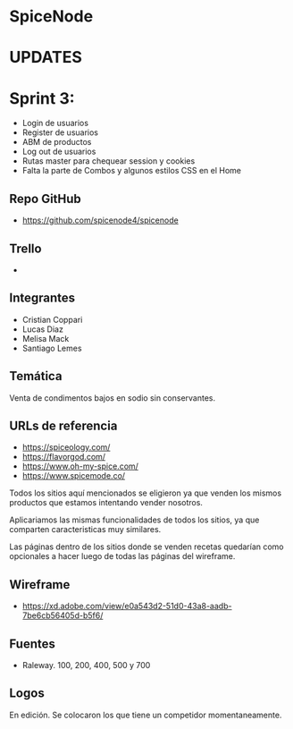 # SpiceNode

# UPDATES

# Sprint 3:

- Login de usuarios
- Register de usuarios
- ABM de productos
- Log out de usuarios
- Rutas master para chequear session y cookies
- Falta la parte de Combos y algunos estilos CSS en el Home

## Repo GitHub

- https://github.com/spicenode4/spicenode

## Trello

-

## Integrantes

- Cristian Coppari
- Lucas Diaz
- Melisa Mack
- Santiago Lemes

## Temática

Venta de condimentos bajos en sodio sin conservantes.

## URLs de referencia

- https://spiceology.com/
- https://flavorgod.com/
- https://www.oh-my-spice.com/
- https://www.spicemode.co/

Todos los sitios aquí mencionados se eligieron ya que venden los mismos productos que estamos intentando vender nosotros.

Aplicariamos las mismas funcionalidades de todos los sitios, ya que comparten caracteristicas muy similares.

Las páginas dentro de los sitios donde se venden recetas quedarían como opcionales a hacer luego de todas las páginas del wireframe.

## Wireframe

- https://xd.adobe.com/view/e0a543d2-51d0-43a8-aadb-7be6cb56405d-b5f6/

## Fuentes

- Raleway. 100, 200, 400, 500 y 700

## Logos

En edición. Se colocaron los que tiene un competidor momentaneamente.
